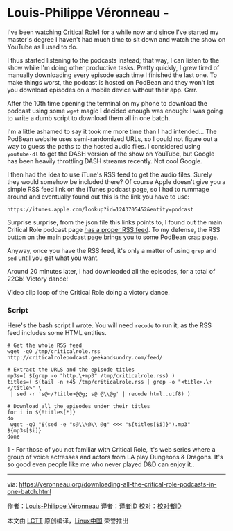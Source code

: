 Louis-Philippe Véronneau -
======
I've been watching [Critical Role][1]1 for a while now and since I've started my master's degree I haven't had much time to sit down and watch the show on YouTube as I used to do.

I thus started listening to the podcasts instead; that way, I can listen to the show while I'm doing other productive tasks. Pretty quickly, I grew tired of manually downloading every episode each time I finished the last one. To make things worst, the podcast is hosted on PodBean and they won't let you download episodes on a mobile device without their app. Grrr.

After the 10th time opening the terminal on my phone to download the podcast using some `wget` magic I decided enough was enough: I was going to write a dumb script to download them all in one batch.

I'm a little ashamed to say it took me more time than I had intended... The PodBean website uses semi-randomized URLs, so I could not figure out a way to guess the paths to the hosted audio files. I considered using `youtube-dl` to get the DASH version of the show on YouTube, but Google has been heavily throttling DASH streams recently. Not cool Google.

I then had the idea to use iTune's RSS feed to get the audio files. Surely they would somehow be included there? Of course Apple doesn't give you a simple RSS feed link on the iTunes podcast page, so I had to rummage around and eventually found out this is the link you have to use:
```
https://itunes.apple.com/lookup?id=1243705452&entity=podcast

```

Surprise surprise, from the json file this links points to, I found out the main Critical Role podcast page [has a proper RSS feed][2]. To my defense, the RSS button on the main podcast page brings you to some PodBean crap page.

Anyway, once you have the RSS feed, it's only a matter of using `grep` and `sed` until you get what you want.

Around 20 minutes later, I had downloaded all the episodes, for a total of 22Gb! Victory dance!

Video clip loop of the Critical Role doing a victory dance.

### Script

Here's the bash script I wrote. You will need `recode` to run it, as the RSS feed includes some HTML entities.
```
# Get the whole RSS feed
wget -qO /tmp/criticalrole.rss http://criticalrolepodcast.geekandsundry.com/feed/

# Extract the URLS and the episode titles
mp3s=( $(grep -o "http.\+mp3" /tmp/criticalrole.rss) )
titles=( $(tail -n +45 /tmp/criticalrole.rss | grep -o "<title>.\+</title>" \
 | sed -r 's@</?title>@@g; s@ @\\@g' | recode html..utf8) )

# Download all the episodes under their titles
for i in ${!titles[*]}
do
 wget -qO "$(sed -e "s@\\\@\\ @g" <<< "${titles[$i]}").mp3" ${mp3s[$i]}
done

```

1 - For those of you not familiar with Critical Role, it's web series where a group of voice actresses and actors from LA play Dungeons & Dragons. It's so good even people like me who never played D&D can enjoy it..

--------------------------------------------------------------------------------

via: https://veronneau.org/downloading-all-the-critical-role-podcasts-in-one-batch.html

作者：[Louis-Philippe Véronneau][a]
译者：[译者ID](https://github.com/译者ID)
校对：[校对者ID](https://github.com/校对者ID)

本文由 [LCTT](https://github.com/LCTT/TranslateProject) 原创编译，[Linux中国](https://linux.cn/) 荣誉推出

[a]:https://veronneau.org/
[1]:https://en.wikipedia.org/wiki/Critical_Role
[2]:http://criticalrolepodcast.geekandsundry.com/feed/
